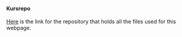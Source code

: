 #### Kursrepo

[Here](https://github.com/mahm17/ramverk1-projekt) is the link for the repository that holds all the files used for this webpage.
